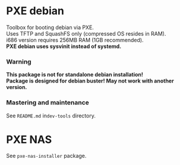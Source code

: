 # PXE debian
Toolbox for booting debian via PXE.  
Uses TFTP and SquashFS only (compressed OS resides in RAM).  
i686 version requires 256MB RAM (1GB recommended).  
**PXE debian uses sysvinit instead of systemd.**

### Warning
**This package is not for standalone debian installation!**  
**Package is designed for debian buster! May not work with another version.**

### Mastering and maintenance
See `README.md` in`dev-tools` directory.

# PXE NAS
See `pxe-nas-installer` package.
